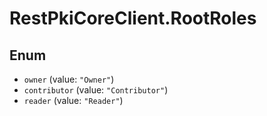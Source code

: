 # RestPkiCoreClient.RootRoles

## Enum

* `owner` (value: `"Owner"`)
* `contributor` (value: `"Contributor"`)
* `reader` (value: `"Reader"`)
